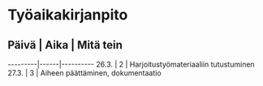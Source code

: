 # Työaikakirjanpito

## Päivä | Aika | Mitä tein
---------|------|----------
26.3. | 2 | Harjoitustyömateriaaliin tutustuminen
27.3. | 3 | Aiheen päättäminen, dokumentaatio
